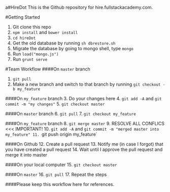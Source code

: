 a#HireDot
This is the Github repository for hire.fullstackacademy.com.

#Getting Started
1. Git clone this repo
2. `npm install` and `bower install`
3. `cd hireDot`
4. Get the old database by running `sh dbrestore.sh`
5. Migrate the database by going to mongo shell, type `mongo`
6. Run `load("mongo.js")`
7. Run `grunt serve`

#Team Workflow
####On `master` branch
1. `git pull`
2. Make a new branch and switch to that branch by running `git checkout -b my_feature`

####On `my_feature` branch
3. Do your changes here
4. `git add -A` and `git commit -m "my changes"`
5. `git checkout master`

####On `master` branch
6. `git pull`
7. `git checkout my_feature`

####On `my_feature` branch
8. `git merge master`
9. RESOLVE ALL CONFLICS <<< IMPORTANT!
10. `git add -A` and `git commit -m "merged master into my_feature"
11. `git push origin my_feature`

####On Github
12. Create a pull request
13. Notify me (in case I forgot) that you have created a pull request
14. Wait until I approve the pull request and merge it into master

####On your local computer
15. `git checkout master`

####On `master`
16. `git pull`
17. Repeat the steps

####Please keep this workflow here for references.


